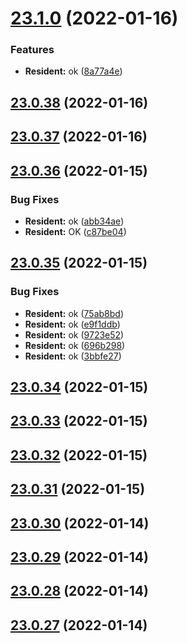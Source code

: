 # [23.1.0](https://github.com/vijay-bhatt-vts/version-poc/compare/v23.0.38...v23.1.0) (2022-01-16)


### Features

* **Resident:** ok ([8a77a4e](https://github.com/vijay-bhatt-vts/version-poc/commit/8a77a4e36554d81a65279376de847dd184683d6c))

## [23.0.38](https://github.com/vijay-bhatt-vts/version-poc/compare/v23.0.37...v23.0.38) (2022-01-16)

## [23.0.37](https://github.com/vijay-bhatt-vts/version-poc/compare/v23.0.36...v23.0.37) (2022-01-16)

## [23.0.36](https://github.com/vijay-bhatt-vts/version-poc/compare/v23.0.35...v23.0.36) (2022-01-15)


### Bug Fixes

* **Resident:** ok ([abb34ae](https://github.com/vijay-bhatt-vts/version-poc/commit/abb34aec6e41e1005bb69acd982446c605ddcf0e))
* **Resident:** OK ([c87be04](https://github.com/vijay-bhatt-vts/version-poc/commit/c87be048621f18b5c7af4c5d31ed669661bfa89c))

## [23.0.35](https://github.com/vijay-bhatt-vts/version-poc/compare/v23.0.34...v23.0.35) (2022-01-15)


### Bug Fixes

* **Resident:** ok ([75ab8bd](https://github.com/vijay-bhatt-vts/version-poc/commit/75ab8bdb00f7df569bc9383b288362d577563f8e))
* **Resident:** ok ([e9f1ddb](https://github.com/vijay-bhatt-vts/version-poc/commit/e9f1ddb398ce5bda7ff6fc723065c20f7f8b91d9))
* **Resident:** ok ([9723e52](https://github.com/vijay-bhatt-vts/version-poc/commit/9723e5247efec2c4609384c696cb3cc44f8510d9))
* **Resident:** ok ([696b298](https://github.com/vijay-bhatt-vts/version-poc/commit/696b29801025daa87676f4d27c3074b2b8e1aa16))
* **Resident:** ok ([3bbfe27](https://github.com/vijay-bhatt-vts/version-poc/commit/3bbfe27ed69adb73b74994eaba38a0e88cc963fa))

## [23.0.34](https://github.com/vijay-bhatt-vts/version-poc/compare/v23.0.33...v23.0.34) (2022-01-15)

## [23.0.33](https://github.com/vijay-bhatt-vts/version-poc/compare/v23.0.32...v23.0.33) (2022-01-15)

## [23.0.32](https://github.com/vijay-bhatt-vts/version-poc/compare/v23.0.31...v23.0.32) (2022-01-15)

## [23.0.31](https://github.com/vijay-bhatt-vts/version-poc/compare/v23.0.30...v23.0.31) (2022-01-15)

## [23.0.30](https://github.com/vijay-bhatt-vts/version-poc/compare/v23.0.29...v23.0.30) (2022-01-14)

## [23.0.29](https://github.com/vijay-bhatt-vts/version-poc/compare/v23.0.28...v23.0.29) (2022-01-14)

## [23.0.28](https://github.com/vijay-bhatt-vts/version-poc/compare/v23.0.27...v23.0.28) (2022-01-14)

## [23.0.27](https://github.com/vijay-bhatt-vts/version-poc/compare/v23.0.26...v23.0.27) (2022-01-14)
